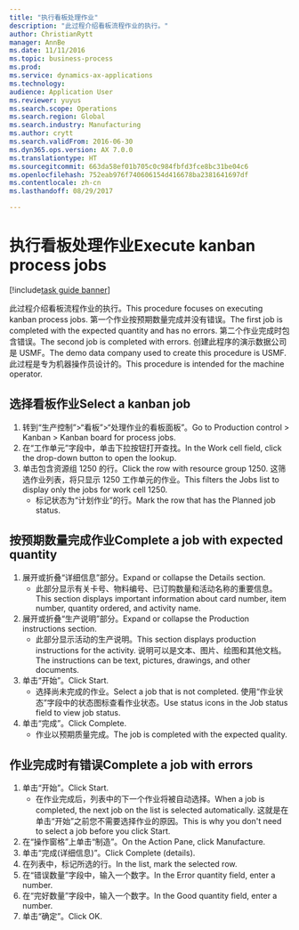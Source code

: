 ```yaml
--- 
title: "执行看板处理作业"
description: "此过程介绍看板流程作业的执行。"
author: ChristianRytt
manager: AnnBe
ms.date: 11/11/2016
ms.topic: business-process
ms.prod: 
ms.service: dynamics-ax-applications
ms.technology: 
audience: Application User
ms.reviewer: yuyus
ms.search.scope: Operations
ms.search.region: Global
ms.search.industry: Manufacturing
ms.author: crytt
ms.search.validFrom: 2016-06-30
ms.dyn365.ops.version: AX 7.0.0
ms.translationtype: HT
ms.sourcegitcommit: 663da58ef01b705c0c984fbfd3fce8bc31be04c6
ms.openlocfilehash: 752eab976f740606154d416678ba2381641697df
ms.contentlocale: zh-cn
ms.lasthandoff: 08/29/2017

---
```

# <a name="execute-kanban-process-jobs"></a><span data-ttu-id="70cdf-103">执行看板处理作业</span><span class="sxs-lookup"><span data-stu-id="70cdf-103">Execute kanban process jobs</span></span>

[!include[task guide banner](../../includes/task-guide-banner.md)]

<span data-ttu-id="70cdf-104">此过程介绍看板流程作业的执行。</span><span class="sxs-lookup"><span data-stu-id="70cdf-104">This procedure focuses on executing kanban process jobs.</span></span> <span data-ttu-id="70cdf-105">第一个作业按预期数量完成并没有错误。</span><span class="sxs-lookup"><span data-stu-id="70cdf-105">The first job is completed with the expected quantity and has no errors.</span></span> <span data-ttu-id="70cdf-106">第二个作业完成时包含错误。</span><span class="sxs-lookup"><span data-stu-id="70cdf-106">The second job is completed with errors.</span></span> <span data-ttu-id="70cdf-107">创建此程序的演示数据公司是 USMF。</span><span class="sxs-lookup"><span data-stu-id="70cdf-107">The demo data company used to create this procedure is USMF.</span></span> <span data-ttu-id="70cdf-108">此过程是专为机器操作员设计的。</span><span class="sxs-lookup"><span data-stu-id="70cdf-108">This procedure is intended for the machine operator.</span></span>


## <a name="select-a-kanban-job"></a><span data-ttu-id="70cdf-109">选择看板作业</span><span class="sxs-lookup"><span data-stu-id="70cdf-109">Select a kanban job</span></span>
1. <span data-ttu-id="70cdf-110">转到“生产控制”>“看板”>“处理作业的看板面板”。</span><span class="sxs-lookup"><span data-stu-id="70cdf-110">Go to Production control > Kanban > Kanban board for process jobs.</span></span>
2. <span data-ttu-id="70cdf-111">在“工作单元”字段中，单击下拉按钮打开查找。</span><span class="sxs-lookup"><span data-stu-id="70cdf-111">In the Work cell field, click the drop-down button to open the lookup.</span></span>
3. <span data-ttu-id="70cdf-112">单击包含资源组 1250 的行。</span><span class="sxs-lookup"><span data-stu-id="70cdf-112">Click the row with resource group 1250.</span></span> <span data-ttu-id="70cdf-113">这筛选作业列表，将只显示 1250 工作单元的作业。</span><span class="sxs-lookup"><span data-stu-id="70cdf-113">This filters the Jobs list to display only the jobs for work cell 1250.</span></span>
    * <span data-ttu-id="70cdf-114">标记状态为“计划作业”的行。</span><span class="sxs-lookup"><span data-stu-id="70cdf-114">Mark the row that has the Planned job status.</span></span>  

## <a name="complete-a-job-with-expected-quantity"></a><span data-ttu-id="70cdf-115">按预期数量完成作业</span><span class="sxs-lookup"><span data-stu-id="70cdf-115">Complete a job with expected quantity</span></span>
1. <span data-ttu-id="70cdf-116">展开或折叠“详细信息”部分。</span><span class="sxs-lookup"><span data-stu-id="70cdf-116">Expand or collapse the Details section.</span></span>
    * <span data-ttu-id="70cdf-117">此部分显示有关卡号、物料编号、已订购数量和活动名称的重要信息。</span><span class="sxs-lookup"><span data-stu-id="70cdf-117">This section displays important information about card number, item number, quantity ordered, and activity name.</span></span>  
2. <span data-ttu-id="70cdf-118">展开或折叠“生产说明”部分。</span><span class="sxs-lookup"><span data-stu-id="70cdf-118">Expand or collapse the Production instructions section.</span></span>
    * <span data-ttu-id="70cdf-119">此部分显示活动的生产说明。</span><span class="sxs-lookup"><span data-stu-id="70cdf-119">This section displays production instructions for the activity.</span></span> <span data-ttu-id="70cdf-120">说明可以是文本、图片、绘图和其他文档。</span><span class="sxs-lookup"><span data-stu-id="70cdf-120">The instructions can be text, pictures, drawings, and other documents.</span></span>  
3. <span data-ttu-id="70cdf-121">单击“开始”。</span><span class="sxs-lookup"><span data-stu-id="70cdf-121">Click Start.</span></span>
    * <span data-ttu-id="70cdf-122">选择尚未完成的作业。</span><span class="sxs-lookup"><span data-stu-id="70cdf-122">Select a job that is not completed.</span></span> <span data-ttu-id="70cdf-123">使用“作业状态”字段中的状态图标查看作业状态。</span><span class="sxs-lookup"><span data-stu-id="70cdf-123">Use status icons in the Job status field to view job status.</span></span>      
4. <span data-ttu-id="70cdf-124">单击“完成”。</span><span class="sxs-lookup"><span data-stu-id="70cdf-124">Click Complete.</span></span>
    * <span data-ttu-id="70cdf-125">作业以预期质量完成。</span><span class="sxs-lookup"><span data-stu-id="70cdf-125">The job is completed with the expected quality.</span></span>  

## <a name="complete-a-job-with-errors"></a><span data-ttu-id="70cdf-126">作业完成时有错误</span><span class="sxs-lookup"><span data-stu-id="70cdf-126">Complete a job with errors</span></span>
1. <span data-ttu-id="70cdf-127">单击“开始”。</span><span class="sxs-lookup"><span data-stu-id="70cdf-127">Click Start.</span></span>
    * <span data-ttu-id="70cdf-128">在作业完成后，列表中的下一个作业将被自动选择。</span><span class="sxs-lookup"><span data-stu-id="70cdf-128">When a job is completed, the next job on the list is selected automatically.</span></span> <span data-ttu-id="70cdf-129">这就是在单击“开始”之前您不需要选择作业的原因。</span><span class="sxs-lookup"><span data-stu-id="70cdf-129">This is why you don't need to select a job before you click Start.</span></span>  
2. <span data-ttu-id="70cdf-130">在“操作窗格”上单击“制造”。</span><span class="sxs-lookup"><span data-stu-id="70cdf-130">On the Action Pane, click Manufacture.</span></span>
3. <span data-ttu-id="70cdf-131">单击“完成(详细信息)”。</span><span class="sxs-lookup"><span data-stu-id="70cdf-131">Click Complete (details).</span></span>
4. <span data-ttu-id="70cdf-132">在列表中，标记所选的行。</span><span class="sxs-lookup"><span data-stu-id="70cdf-132">In the list, mark the selected row.</span></span>
5. <span data-ttu-id="70cdf-133">在“错误数量”字段中，输入一个数字。</span><span class="sxs-lookup"><span data-stu-id="70cdf-133">In the Error quantity field, enter a number.</span></span>
6. <span data-ttu-id="70cdf-134">在“完好数量”字段中，输入一个数字。</span><span class="sxs-lookup"><span data-stu-id="70cdf-134">In the Good quantity field, enter a number.</span></span>
7. <span data-ttu-id="70cdf-135">单击“确定”。</span><span class="sxs-lookup"><span data-stu-id="70cdf-135">Click OK.</span></span>


